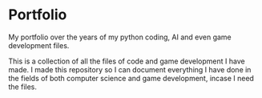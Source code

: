 # Portfolio
My portfolio over the years of my python coding, AI and even game development files.

This is a collection of all the files of code and game development I have made.
I made this repository so I can document everything I have done in the fields of both computer science and game development, incase I need the files.
